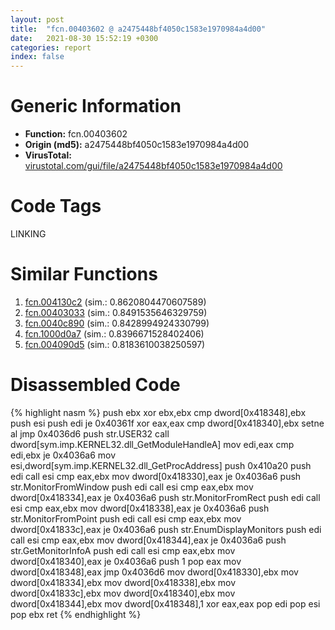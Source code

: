 ```yaml
---
layout: post
title:  "fcn.00403602 @ a2475448bf4050c1583e1970984a4d00"
date:   2021-08-30 15:52:19 +0300
categories: report
index: false
---
```


# Generic Information
- **Function:** fcn.00403602
- **Origin (md5):** a2475448bf4050c1583e1970984a4d00
- **VirusTotal:** [virustotal.com/gui/file/a2475448bf4050c1583e1970984a4d00][virustotal_ref]

# Code Tags
<span class="tag" id="LINKING">LINKING</span>


# Similar Functions

1. [fcn.004130c2][similar_1_ref] (sim.: 0.8620804470607589)
2. [fcn.00403033][similar_2_ref] (sim.: 0.8491535646329759)
3. [fcn.0040c890][similar_3_ref] (sim.: 0.8428994924330799)
4. [fcn.1000d0a7][similar_4_ref] (sim.: 0.8396671528402406)
5. [fcn.004090d5][similar_5_ref] (sim.: 0.8183610038250597)


# Disassembled Code

{% highlight nasm %}
push ebx
xor ebx,ebx
cmp dword[0x418348],ebx
push esi
push edi
je 0x40361f
xor eax,eax
cmp dword[0x418340],ebx
setne al
jmp 0x4036d6
push str.USER32
call dword[sym.imp.KERNEL32.dll_GetModuleHandleA]
mov edi,eax
cmp edi,ebx
je 0x4036a6
mov esi,dword[sym.imp.KERNEL32.dll_GetProcAddress]
push 0x410a20
push edi
call esi
cmp eax,ebx
mov dword[0x418330],eax
je 0x4036a6
push str.MonitorFromWindow
push edi
call esi
cmp eax,ebx
mov dword[0x418334],eax
je 0x4036a6
push str.MonitorFromRect
push edi
call esi
cmp eax,ebx
mov dword[0x418338],eax
je 0x4036a6
push str.MonitorFromPoint
push edi
call esi
cmp eax,ebx
mov dword[0x41833c],eax
je 0x4036a6
push str.EnumDisplayMonitors
push edi
call esi
cmp eax,ebx
mov dword[0x418344],eax
je 0x4036a6
push str.GetMonitorInfoA
push edi
call esi
cmp eax,ebx
mov dword[0x418340],eax
je 0x4036a6
push 1
pop eax
mov dword[0x418348],eax
jmp 0x4036d6
mov dword[0x418330],ebx
mov dword[0x418334],ebx
mov dword[0x418338],ebx
mov dword[0x41833c],ebx
mov dword[0x418340],ebx
mov dword[0x418344],ebx
mov dword[0x418348],1
xor eax,eax
pop edi
pop esi
pop ebx
ret 
{% endhighlight %}


[similar_1_ref]: /report/fcn.004130c2@7b00dd8f2abf54a73bfb09681334ff78
[similar_2_ref]: /report/fcn.00403033@59aef7c08025d70f84c85db2092fc99e
[similar_3_ref]: /report/fcn.0040c890@fac4f0be03ac37bd8be7ef737cdcee10
[similar_4_ref]: /report/fcn.1000d0a7@481b545f5c18f2fce1caac67ddc419e8
[similar_5_ref]: /report/fcn.004090d5@a1c6b07868a0eea8f4ee5a872aa71909
[virustotal_ref]: https://www.virustotal.com/gui/file/a2475448bf4050c1583e1970984a4d00